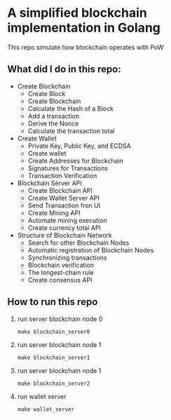 # A simplified blockchain implementation in Golang
This repo simulate how blockchain operates with PoW
## What did I do in this repo:
- Create Blockchain
    - Create Block
    - Create Blockchain
    - Calculate the Hash of a Block
    - Add a transaction
    - Derive the Nonce
    - Calculate the transaction total
- Create Wallet
    - Private Key, Public Key, and ECDSA
    - Create wallet
    - Create Addresses for Blockchain
    - Signatures for Transactions
    - Transaction Verification
- Blockchain Server API
    - Create Blockchain API
    - Create Wallet Server API
    - Send Transaction fron UI
    - Create Mining API
    - Automate mining execution
    - Create currency total API
- Structure of Blockchain Network
    - Search for other Blockchain Nodes
    - Automatic registration of Blockchain Nodes
    - Synchronizing transactions
    - Blockchain verification
    - The longest-chain rule
    - Create consensus API

## How to run this repo
1. run server blockchain node 0

    ```make blockchain_server0```
2. run server blockchain node 1

    ```make blockchain_server1```
3. run server blockchain node 1

    ```make blockchain_server2```

4. run wallet server

    ```make wallet_server```
